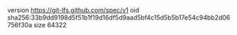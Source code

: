 version https://git-lfs.github.com/spec/v1
oid sha256:33b9dd9198d5f51b1f19d16df5d9aad5bf4c15d5b5b17e54c94bb2d06756f30a
size 64322
